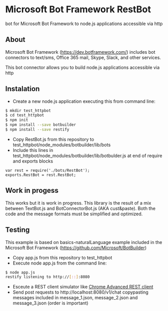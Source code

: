 # Microsoft Bot Framework RestBot
bot for Microsoft Bot Framework to node.js applications accessible via http
## About
Microsoft Bot Framework (https://dev.botframework.com/) includes bot connectors to text/sms, Office 365 mail, Skype, Slack, and other services.

This bot connector allows you to build node.js applications accessible via http

## Instalation
- Create a new node.js application executing this from command line:
```bash
$ mkdir test_httpbot
$ cd test_httpbot
$ npm init
$ npm install --save botbuilder
$ npm install --save restify
```
- Copy RestBot.js from this repository to test_httpbot/node_modules/botbuilder/lib/bots
- Include this lines in test_httpbot/node_modules/botbuilder/lib/botbulder.js at end of require and exports blocks
```javasript
var rest = require('./bots/RestBot');
exports.RestBot = rest.RestBot;
```
## Work in progess
This works but it is work in progress. This library is the result of a mix between TextBot.js and BotConnectorBot.js (AKA cust&paste). Both the code and the message formats must be simplified and optimized.
## Testing
This example is based on basics-naturalLanguage example included in the Microsoft Bot Framework (https://github.com/Microsoft/BotBuilder) 
- Copy app.js from this repository to test_httpbot
- Execute node app.js from the command line:
```bash
$ node app.js 
restify listening to http://[::]:8080
```
- Esceute a REST client simulator like [Chrome Advanced REST client](https://chrome.google.com/webstore/detail/advanced-rest-client/hgmloofddffdnphfgcellkdfbfbjeloo/)
- Send post requests to http://localhost:8080/v1/chat copypasting messages included in message_1.json, message_2.json and message_3.json (order is important)


